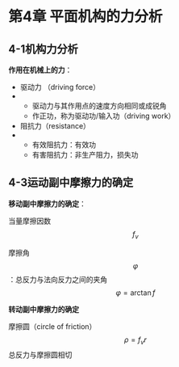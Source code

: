 # 第4章 平面机构的力分析

## 4-1机构力分析

**作用在机械上的力**：

- 驱动力 （driving force）
- - 驱动力与其作用点的速度方向相同或成锐角
  - 作正功，称为驱动功/输入功（driving work）
- 阻抗力（resistance）
- - 有效阻抗力：有效功
  - 有害阻抗力：非生产阻力，损失功

## 4-3运动副中摩擦力的确定



**移动副中摩擦力的确定**：

当量摩擦因数 $$f_v$$



摩擦角 $$\varphi$$ ：总反力与法向反力之间的夹角
$$
\varphi = \arctan f
$$




**转动副中摩擦力的确定**

摩擦圆（circle of friction）
$$
\rho = f_v r
$$
总反力与摩擦圆相切
